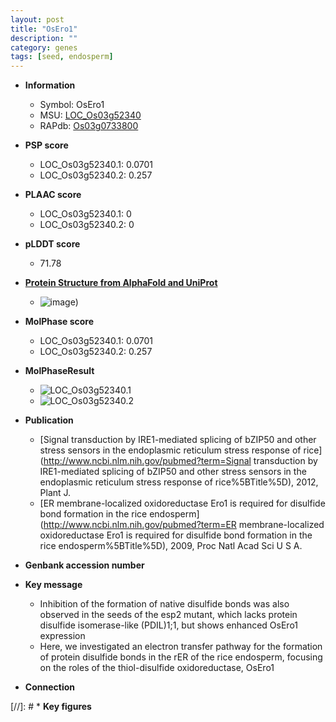 ```yaml
---
layout: post
title: "OsEro1"
description: ""
category: genes
tags: [seed, endosperm]
---
```


* **Information**  
    + Symbol: OsEro1  
    + MSU: [LOC_Os03g52340](http://rice.plantbiology.msu.edu/cgi-bin/ORF_infopage.cgi?orf=LOC_Os03g52340)  
    + RAPdb: [Os03g0733800](http://rapdb.dna.affrc.go.jp/viewer/gbrowse_details/irgsp1?name=Os03g0733800)  

* **PSP score**  
    + LOC_Os03g52340.1: 0.0701 
    + LOC_Os03g52340.2: 0.257 

* **PLAAC score**  
    + LOC_Os03g52340.1: 0 
    + LOC_Os03g52340.2: 0 

* **pLDDT score**
    + 71.78

* **[Protein Structure from AlphaFold and UniProt](https://www.uniprot.org/uniprotkb/Q6AVU2/entry#structure)**
    + ![image](https://ricepsp.github.io/images/Q6/AF-Q6AVU2-F1.png))

* **MolPhase score**
    + LOC_Os03g52340.1: 0.0701
    + LOC_Os03g52340.2: 0.257

* **MolPhaseResult**
    + ![LOC_Os03g52340.1](https://ricepsp.github.io/pictures/LOC_Os03g/LOC_Os03g52340.1.png)
    + ![LOC_Os03g52340.2](https://ricepsp.github.io/pictures/LOC_Os03g/LOC_Os03g52340.2.png)

* **Publication**  
    + [Signal transduction by IRE1-mediated splicing of bZIP50 and other stress sensors in the endoplasmic reticulum stress response of rice](http://www.ncbi.nlm.nih.gov/pubmed?term=Signal transduction by IRE1-mediated splicing of bZIP50 and other stress sensors in the endoplasmic reticulum stress response of rice%5BTitle%5D), 2012, Plant J.
    + [ER membrane-localized oxidoreductase Ero1 is required for disulfide bond formation in the rice endosperm](http://www.ncbi.nlm.nih.gov/pubmed?term=ER membrane-localized oxidoreductase Ero1 is required for disulfide bond formation in the rice endosperm%5BTitle%5D), 2009, Proc Natl Acad Sci U S A.

* **Genbank accession number**  

* **Key message**  
    + Inhibition of the formation of native disulfide bonds was also observed in the seeds of the esp2 mutant, which lacks protein disulfide isomerase-like (PDIL)1;1, but shows enhanced OsEro1 expression
    + Here, we investigated an electron transfer pathway for the formation of protein disulfide bonds in the rER of the rice endosperm, focusing on the roles of the thiol-disulfide oxidoreductase, OsEro1

* **Connection**  

[//]: # * **Key figures**  


